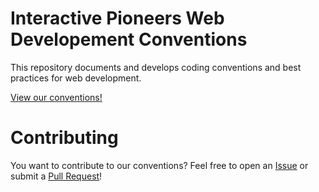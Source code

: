# Interactive Pioneers Web Developement Conventions

This repository documents and develops coding conventions and best practices for web development.

[View our conventions!](docs/index.md)

# Contributing

You want to contribute to our conventions? Feel free to open an [Issue](https://github.com/interactive-pioneers/conventions/issues) or submit a [Pull Request](https://github.com/interactive-pioneers/conventions/pulls)!
